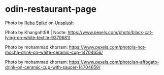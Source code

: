 # odin-restaurant-page

Photo by <a href="https://unsplash.com/@rebaspike?utm_source=unsplash&utm_medium=referral&utm_content=creditCopyText">Reba Spike</a> on <a href="https://unsplash.com/photos/xxIyFBpcDuk?utm_source=unsplash&utm_medium=referral&utm_content=creditCopyText">Unsplash</a>
  

Photo by Khangnht98 | Nocte: https://www.pexels.com/photo/black-cat-lying-on-white-textile-9370681/

Photo by mohammad khorram: https://www.pexels.com/photo/a-hot-mocha-drink-on-white-ceramic-cup-14704656/

Photo by mohammad khorram: https://www.pexels.com/photo/an-affogato-drink-on-ceramic-cup-with-saucer-14704659/